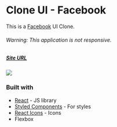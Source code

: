 # Clone UI - Facebook

This is a [Facebook](https://www.facebook.com/) UI Clone.

###### Warning: This application is not responsive.

##### [Site URL](https://clone-facebook-blond.vercel.app/) 

![](./public/assets/resultado.gif)

### Built with
- [React](https://reactjs.org/) - JS library
- [Styled Components](https://styled-components.com/) - For styles
- [React Icons](https://react-icons.github.io/react-icons/) - Icons
- Flexbox

